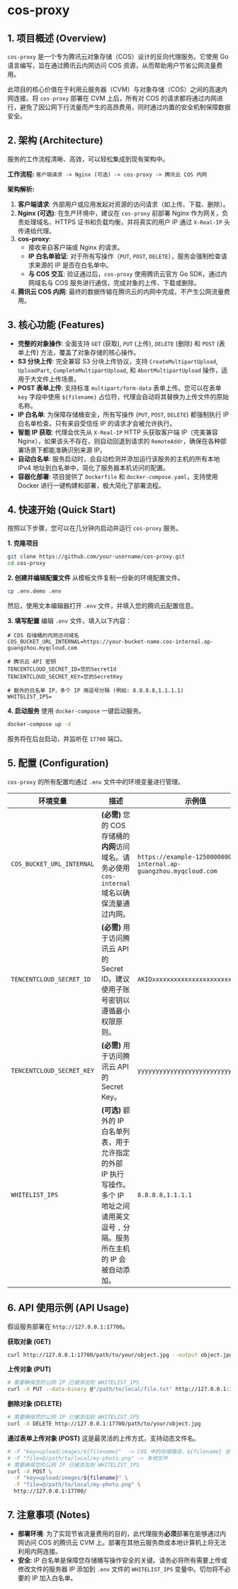 # cos-proxy

## 1. 项目概述 (Overview)

`cos-proxy` 是一个专为腾讯云对象存储（COS）设计的反向代理服务。它使用 Go 语言编写，旨在通过腾讯云内网访问 COS 资源，从而帮助用户节省公网流量费用。

此项目的核心价值在于利用云服务器（CVM）与对象存储（COS）之间的高速内网连接。将 `cos-proxy` 部署在 CVM 上后，所有对 COS 的请求都将通过内网进行，避免了因公网下行流量而产生的高昂费用，同时通过内置的安全机制保障数据安全。

## 2. 架构 (Architecture)

服务的工作流程清晰、高效，可以轻松集成到现有架构中。

**工作流程:**
`客户端请求 -> Nginx (可选) -> cos-proxy -> 腾讯云 COS 内网`

**架构解析:**

1.  **客户端请求**: 外部用户或应用发起对资源的访问请求（如上传、下载、删除）。
2.  **Nginx (可选)**: 在生产环境中，建议在 `cos-proxy` 前部署 Nginx 作为网关，负责处理域名、HTTPS 证书和负载均衡，并将真实的用户 IP 通过 `X-Real-IP` 头传递给代理。
3.  **cos-proxy**:
    *   接收来自客户端或 Nginx 的请求。
    *   **IP 白名单验证**: 对于所有写操作（`PUT`, `POST`, `DELETE`），服务会强制检查请求来源的 IP 是否在白名单中。
    *   **与 COS 交互**: 验证通过后，`cos-proxy` 使用腾讯云官方 Go SDK，通过内网域名与 COS 服务进行通信，完成对象的上传、下载或删除。
4.  **腾讯云 COS 内网**: 最终的数据传输在腾讯云的内网中完成，不产生公网流量费用。

## 3. 核心功能 (Features)

*   **完整的对象操作**: 全面支持 `GET` (获取), `PUT` (上传), `DELETE` (删除) 和 `POST` (表单上传) 方法，覆盖了对象存储的核心操作。
*   **S3 分块上传**: 完全兼容 S3 分块上传协议，支持 `CreateMultipartUpload`, `UploadPart`, `CompleteMultipartUpload`, 和 `AbortMultipartUpload` 操作，适用于大文件上传场景。
*   **POST 表单上传**: 支持标准 `multipart/form-data` 表单上传。您可以在表单 `key` 字段中使用 `${filename}` 占位符，代理会自动将其替换为上传文件的原始名称。
*   **IP 白名单**: 为保障存储桶安全，所有写操作 (`PUT`, `POST`, `DELETE`) 都强制执行 IP 白名单检查。只有来自受信任 IP 的请求才会被允许执行。
*   **智能 IP 获取**: 代理会优先从 `X-Real-IP` HTTP 头获取客户端 IP（完美兼容 Nginx），如果该头不存在，则自动回退到请求的 `RemoteAddr`，确保在各种部署场景下都能准确识别来源 IP。
*   **自动白名单**: 服务启动时，会自动检测并添加运行该服务的主机的所有本地 IPv4 地址到白名单中，简化了服务器本机访问的配置。
*   **容器化部署**: 项目提供了 `Dockerfile` 和 `docker-compose.yaml`，支持使用 Docker 进行一键构建和部署，极大简化了部署流程。

## 4. 快速开始 (Quick Start)

按照以下步骤，您可以在几分钟内启动并运行 `cos-proxy` 服务。

**1. 克隆项目**
```bash
git clone https://github.com/your-username/cos-proxy.git
cd cos-proxy
```

**2. 创建并编辑配置文件**
从模板文件复制一份新的环境配置文件。
```bash
cp .env.demo .env
```
然后，使用文本编辑器打开 `.env` 文件，并填入您的腾讯云配置信息。

**3. 填写配置**
编辑 `.env` 文件，填入以下内容：
```dotenv
# COS 存储桶的内网访问域名
COS_BUCKET_URL_INTERNAL=https://your-bucket-name.cos-internal.ap-guangzhou.myqcloud.com

# 腾讯云 API 密钥
TENCENTCLOUD_SECRET_ID=您的SecretId
TENCENTCLOUD_SECRET_KEY=您的SecretKey

# 额外的白名单 IP，多个 IP 用逗号分隔 (例如: 8.8.8.8,1.1.1.1)
WHITELIST_IPS=
```

**4. 启动服务**
使用 `docker-compose` 一键启动服务。
```bash
docker-compose up -d
```
服务将在后台启动，并监听在 `17700` 端口。

## 5. 配置 (Configuration)

`cos-proxy` 的所有配置均通过 `.env` 文件中的环境变量进行管理。

| 环境变量                  | 描述                                                                                                                               | 示例值                                                              |
| ------------------------- | ---------------------------------------------------------------------------------------------------------------------------------- | ------------------------------------------------------------------- |
| `COS_BUCKET_URL_INTERNAL` | **(必需)** 您的 COS 存储桶的**内网**访问域名。请务必使用 `cos-internal` 域名以确保流量通过内网。                                       | `https://example-1250000000.cos-internal.ap-guangzhou.myqcloud.com` |
| `TENCENTCLOUD_SECRET_ID`  | **(必需)** 用于访问腾讯云 API 的 Secret ID。建议使用子账号密钥以遵循最小权限原则。                                                     | `AKIDxxxxxxxxxxxxxxxxxxxxxxxxxxxx`                                  |
| `TENCENTCLOUD_SECRET_KEY` | **(必需)** 用于访问腾讯云 API 的 Secret Key。                                                                                      | `yyyyyyyyyyyyyyyyyyyyyyyyyyyyyyyy`                                  |
| `WHITELIST_IPS`           | **(可选)** 额外的 IP 白名单列表，用于允许指定的外部 IP 执行写操作。多个 IP 地址之间请用英文逗号 `,` 分隔。服务所在主机的 IP 会被自动添加。 | `8.8.8.8,1.1.1.1`                                                   |

## 6. API 使用示例 (API Usage)

假设服务部署在 `http://127.0.0.1:17700`。

**获取对象 (GET)**
```bash
curl http://127.0.0.1:17700/path/to/your/object.jpg --output object.jpg
```

**上传对象 (PUT)**
```bash
# 需要确保您的公网 IP 已被添加到 WHITELIST_IPS
curl -X PUT --data-binary @"/path/to/local/file.txt" http://127.0.0.1:17700/remote/path/file.txt
```

**删除对象 (DELETE)**
```bash
# 需要确保您的公网 IP 已被添加到 WHITELIST_IPS
curl -X DELETE http://127.0.0.1:17700/path/to/your/object.jpg
```

**通过表单上传对象 (POST)**
这是最灵活的上传方式，支持动态文件名。
```bash
# -F "key=upload/images/${filename}"  -> COS 中的存储路径，${filename} 会被替换为 "my-photo.png"
# -F "file=@/path/to/local/my-photo.png" -> 本地文件
# 需要确保您的公网 IP 已被添加到 WHITELIST_IPS
curl -X POST \
  -F "key=upload/images/${filename}" \
  -F "file=@/path/to/local/my-photo.png" \
  http://127.0.0.1:17700/
```

## 7. 注意事项 (Notes)

*   **部署环境**: 为了实现节省流量费用的目的，此代理服务**必须**部署在能够通过内网访问 COS 的腾讯云 CVM 上。部署在其他云服务商或本地计算机上将无法利用内网连接。
*   **安全**: IP 白名单是保障您存储桶写操作安全的关键。请务必将所有需要上传或修改文件的服务器 IP 添加到 `.env` 文件的 `WHITELIST_IPS` 变量中。切勿将不必要的 IP 加入白名单。